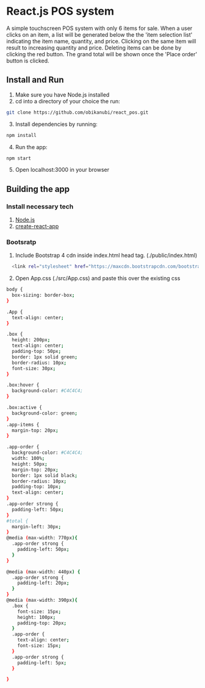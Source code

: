 # React.js POS system

A simple touchscreen POS system with only 6 items for sale. When a user clicks on an item, a list will be generated below the the 'item selection list' indicating the item name, quantity, and price. Clicking on the same item will result to increasing quantity and price. Deleting items can be done by clicking the red button. The grand total will be shown once the 'Place order' button is clicked.

## Install and Run
1. Make sure you have Node.js installed
2. cd into a directory of your choice the run:
```sh
git clone https://github.com/obikanubi/react_pos.git
```
3. Install dependencies by running:
```sh
npm install
```
4. Run the app:
```sh
npm start
```
5. Open localhost:3000 in your browser

## Building the app
### Install necessary tech
1. [Node.js](https://nodejs.org/en/download/)
2. [create-react-app](https://facebook.github.io/react/docs/installation.html)

### Bootsratp
1. Include Bootstrap 4 cdn inside index.html head tag. (./public/index.html)
```sh
  <link rel="stylesheet" href="https://maxcdn.bootstrapcdn.com/bootstrap/4.0.0-beta/css/bootstrap.min.css" integrity="sha384-/Y6pD6FV/Vv2HJnA6t+vslU6fwYXjCFtcEpHbNJ0lyAFsXTsjBbfaDjzALeQsN6M" crossorigin="anonymous">
```
2. Open App.css (./src/App.css) and paste this over the existing css
```sh
body {
  box-sizing: border-box;
}

.App {
  text-align: center;
}

.box {
  height: 200px;
  text-align: center;
  padding-top: 50px;
  border: 1px solid green;
  border-radius: 10px;
  font-size: 30px;
}

.box:hover {
  background-color: #C4C4C4;
}

.box:active {
  background-color: green;
}
.app-items {
  margin-top: 20px;
}

.app-order {
  background-color: #C4C4C4;
  width: 100%;
  height: 50px;
  margin-top: 20px;
  border: 1px solid black;
  border-radius: 10px;
  padding-top: 10px;
  text-align: center;
}
.app-order strong {
  padding-left: 50px;
}
#total {
  margin-left: 30px;
}
@media (max-width: 770px){
  .app-order strong {
    padding-left: 50px;
  }
}

@media (max-width: 440px) {
  .app-order strong {
    padding-left: 20px;
  }
}
@media (max-width: 390px){
  .box {
    font-size: 15px;
    height: 100px;
    padding-top: 20px;
  }
  .app-order {
    text-align: center;
    font-size: 15px;
  }
  .app-order strong {
    padding-left: 5px;
  }

}
```
